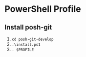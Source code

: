 # PowerShell Profile

## Install posh-git

1. `cd posh-git-develop`
2. `.\install.ps1`
3. `. $PROFILE`
